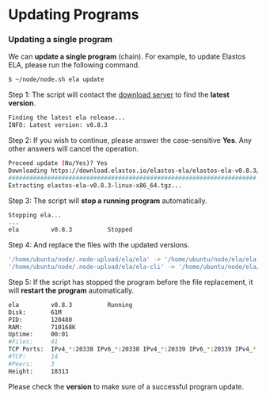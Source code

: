 # Updating Programs

### Updating a single program

We can **update a single program** (chain). For example, to update Elastos ELA, please run the following command.

```bash
$ ~/node/node.sh ela update
```

Step 1: The script will contact the [download server](https://download.elastos.io/elastos-ela/) to find the **latest version**.

```bash
Finding the latest ela release...
INFO: Latest version: v0.8.3
```

Step 2: If you wish to continue, please answer the case-sensitive **Yes**. Any other answers will cancel the operation.

```bash
Proceed update (No/Yes)? Yes
Downloading https://download.elastos.io/elastos-ela/elastos-ela-v0.8.3/elastos-ela-v0.8.3-linux-x86_64.tgz...
###################################################################### 100.0%
Extracting elastos-ela-v0.8.3-linux-x86_64.tgz...
```

Step 3: The script will **stop a running program** automatically.

```bash
Stopping ela...
...
ela         v0.8.3          Stopped
```

Step 4: And replace the files with the updated versions.

```bash
'/home/ubuntu/node/.node-upload/ela/ela' -> '/home/ubuntu/node/ela/ela'
'/home/ubuntu/node/.node-upload/ela/ela-cli' -> '/home/ubuntu/node/ela/ela-cli'
```

Step 5: If the script has stopped the program before the file replacement, it will **restart the program** automatically.

```bash
ela         v0.8.3          Running
Disk:       61M
PID:        120480
RAM:        710168K
Uptime:     00:01
#Files:     41
TCP Ports:  IPv4_*:20338 IPv6_*:20338 IPv4_*:20339 IPv6_*:20339 IPv4_*:20336 
#TCP:       14
#Peers:     3
Height:     18313
```

Please check the **version** to make sure of a successful program update.
